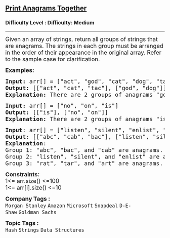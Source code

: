 <h2><a href="https://www.geeksforgeeks.org/problems/print-anagrams-together/0">Print Anagrams Together</a></h2><h3>Difficulty Level : Difficulty: Medium</h3><hr><div class="problems_problem_content__Xm_eO"><p><span style="font-size: 18px;">Given an array of strings, return all groups of strings that are anagrams. The strings in each group must be arranged in the order of their appearance in the original array. Refer to the sample case for clarification.</span></p>
<p><span style="font-size: 18px;"><strong>Examples:</strong></span></p>
<pre><span style="font-size: 18px;"><strong>Input: </strong>arr[] = ["act", "god", "cat", "dog", "tac"]
<strong>Output: </strong>[["act", "cat", "tac"], ["god", "dog"]]<strong>
Explanation: </strong>There are 2 groups of anagrams "god", "dog" make group 1. "act", "cat", "tac" make group 2.</span>
</pre>
<pre><span style="font-size: 18px;"><strong>Input: </strong>arr[] = ["no", "on", "is"]
<strong>Output: </strong>[["is"], ["no", "on"]]<strong>
Explanation: </strong>There are 2 groups of anagrams "is" makes group 1. "no", "on" make group 2.</span></pre>
<pre><span style="font-size: 18px;"><strong>Input</strong>: arr[] = ["listen", "silent", "enlist", "abc", "cab", "bac", "rat", "tar", "art"]<br><strong>Output</strong>: [["abc", "cab", "bac"], ["listen", "silent", "enlist"], ["rat", "tar", "art"]]<br><strong>Explanation</strong>: <br>Group 1: "abc", "bac", and "cab" are anagrams.
Group 2: "listen", "silent", and "enlist" are anagrams.
Group 3: "rat", "tar", and "art" are anagrams.</span></pre>
<p><span style="font-size: 18px;"><strong>Constraints:</strong><br>1&lt;= arr.size() &lt;=100<br></span><span style="font-size: 18px;">1&lt;= arr[i].size() &lt;=10</span></p></div><p><span style=font-size:18px><strong>Company Tags : </strong><br><code>Morgan Stanley</code>&nbsp;<code>Amazon</code>&nbsp;<code>Microsoft</code>&nbsp;<code>Snapdeal</code>&nbsp;<code>D-E-Shaw</code>&nbsp;<code>Goldman Sachs</code>&nbsp;<br><p><span style=font-size:18px><strong>Topic Tags : </strong><br><code>Hash</code>&nbsp;<code>Strings</code>&nbsp;<code>Data Structures</code>&nbsp;